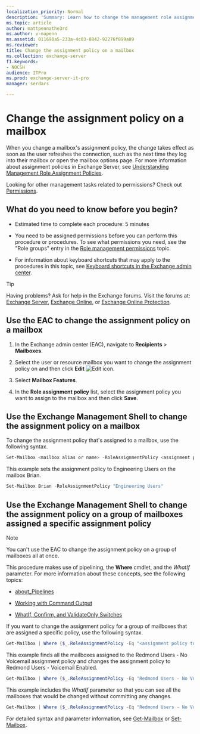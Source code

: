 ```yaml
---
localization_priority: Normal
description: 'Summary: Learn how to change the management role assignment policy assigned to a mailbox.'
ms.topic: article
author: mattpennathe3rd
ms.author: v-mapenn
ms.assetid: 011690a5-233a-4c03-8842-92276f899a89
ms.reviewer:
title: Change the assignment policy on a mailbox
ms.collection: exchange-server
f1.keywords:
- NOCSH
audience: ITPro
ms.prod: exchange-server-it-pro
manager: serdars

---
```


# Change the assignment policy on a mailbox

When you change a mailbox's assignment policy, the change takes effect as soon as the user refreshes the connection, such as the next time they log into their mailbox or open the mailbox options page. For more information about assignment policies in Exchange Server, see [Understanding Management Role Assignment Policies](https://docs.microsoft.com/exchange/understanding-management-role-assignment-policies-exchange-2013-help).

Looking for other management tasks related to permissions? Check out [Permissions](permissions.md).

## What do you need to know before you begin?

- Estimated time to complete each procedure: 5 minutes

- You need to be assigned permissions before you can perform this procedure or procedures. To see what permissions you need, see the "Role groups" entry in the [Role management permissions](feature-permissions/rbac-permissions.md) topic.

- For information about keyboard shortcuts that may apply to the procedures in this topic, see [Keyboard shortcuts in the Exchange admin center](../about-documentation/exchange-admin-center-keyboard-shortcuts.md).

> [!TIP]
> Having problems? Ask for help in the Exchange forums. Visit the forums at: [Exchange Server](https://go.microsoft.com/fwlink/p/?linkId=60612), [Exchange Online](https://go.microsoft.com/fwlink/p/?linkId=267542), or [Exchange Online Protection](https://go.microsoft.com/fwlink/p/?linkId=285351).

## Use the EAC to change the assignment policy on a mailbox

1. In the Exchange admin center (EAC), navigate to **Recipients** \> **Mailboxes**.

2. Select the user or resource mailbox you want to change the assignment policy on and then click **Edit** ![Edit icon](../media/ITPro_EAC_EditIcon.png).

3. Select **Mailbox Features**.

4. In the **Role assignment policy** list, select the assignment policy you want to assign to the mailbox and then click **Save**.

## Use the Exchange Management Shell to change the assignment policy on a mailbox

To change the assignment policy that's assigned to a mailbox, use the following syntax.

```powershell
Set-Mailbox <mailbox alias or name> -RoleAssignmentPolicy <assignment policy>
```

This example sets the assignment policy to Engineering Users on the mailbox Brian.

```powershell
Set-Mailbox Brian -RoleAssignmentPolicy "Engineering Users"
```

## Use the Exchange Management Shell to change the assignment policy on a group of mailboxes assigned a specific assignment policy

> [!NOTE]
> You can't use the EAC to change the assignment policy on a group of mailboxes all at once.

This procedure makes use of pipelining, the **Where** cmdlet, and the _WhatIf_ parameter. For more information about these concepts, see the following topics:

- [about_Pipelines](https://docs.microsoft.com/powershell/module/microsoft.powershell.core/about/about_pipelines)

- [Working with Command Output](https://docs.microsoft.com/exchange/working-with-command-output-exchange-2013-help)

- [WhatIf, Confirm, and ValidateOnly Switches](https://docs.microsoft.com/exchange/whatif-confirm-and-validateonly-switches-exchange-2013-help)

If you want to change the assignment policy for a group of mailboxes that are assigned a specific policy, use the following syntax.

```powershell
Get-Mailbox | Where {$_.RoleAssignmentPolicy -Eq "<assignment policy to find>"} | Set-Mailbox -RoleAssignmentPolicy <assignment policy to set>
```

This example finds all the mailboxes assigned to the Redmond Users - No Voicemail assignment policy and changes the assignment policy to Redmond Users - Voicemail Enabled.

```powershell
Get-Mailbox | Where {$_.RoleAssignmentPolicy -Eq "Redmond Users - No Voicemail"} | Set-Mailbox -RoleAssignmentPolicy "Redmond Users - Voicemail Enabled"
```

This example includes the _WhatIf_ parameter so that you can see all the mailboxes that would be changed without committing any changes.

```powershell
Get-Mailbox | Where {$_.RoleAssignmentPolicy -Eq "Redmond Users - No Voicemail"} | Set-Mailbox -RoleAssignmentPolicy "Redmond Users - Voicemail Enabled" -WhatIf
```

For detailed syntax and parameter information, see [Get-Mailbox](https://docs.microsoft.com/powershell/module/exchange/get-mailbox) or [Set-Mailbox](https://docs.microsoft.com/powershell/module/exchange/set-mailbox).
